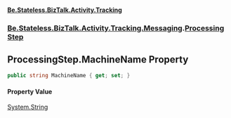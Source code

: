 #### [Be.Stateless.BizTalk.Activity.Tracking](README.md 'README')
### [Be.Stateless.BizTalk.Activity.Tracking.Messaging](Be.Stateless.BizTalk.Activity.Tracking.Messaging.md 'Be.Stateless.BizTalk.Activity.Tracking.Messaging').[ProcessingStep](ProcessingStep.md 'Be.Stateless.BizTalk.Activity.Tracking.Messaging.ProcessingStep')

## ProcessingStep.MachineName Property

```csharp
public string MachineName { get; set; }
```

#### Property Value
[System.String](https://docs.microsoft.com/en-us/dotnet/api/System.String 'System.String')